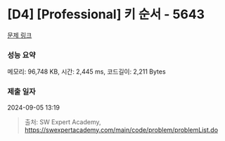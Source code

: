 # [D4] [Professional] 키 순서 - 5643 

[문제 링크](https://swexpertacademy.com/main/code/problem/problemDetail.do?contestProbId=AWXQsLWKd5cDFAUo) 

### 성능 요약

메모리: 96,748 KB, 시간: 2,445 ms, 코드길이: 2,211 Bytes

### 제출 일자

2024-09-05 13:19



> 출처: SW Expert Academy, https://swexpertacademy.com/main/code/problem/problemList.do